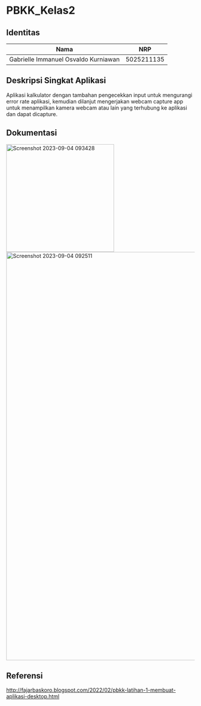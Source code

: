# PBKK_Kelas2

## Identitas
| Nama | NRP |
|------------------|-----|
| Gabrielle Immanuel Osvaldo Kurniawan | 5025211135 |

## Deskripsi Singkat Aplikasi
Aplikasi kalkulator dengan tambahan pengecekkan input untuk mengurangi error rate aplikasi, kemudian dilanjut mengerjakan webcam capture app untuk menampilkan kamera webcam atau lain yang terhubung ke aplikasi dan dapat dicapture.

## Dokumentasi
<img width="288" alt="Screenshot 2023-09-04 093428" src="https://github.com/Osvaldo-Kurniawan/PBKK_Kelas2/assets/108170210/228f51c6-8f42-449d-880d-f8bd50b9c4e4">
<img width="1092" alt="Screenshot 2023-09-04 092511" src="https://github.com/Osvaldo-Kurniawan/PBKK_Kelas2/assets/108170210/bb54f749-1f9a-4b18-820b-3be21438d1b3">


## Referensi
http://fajarbaskoro.blogspot.com/2022/02/pbkk-latihan-1-membuat-aplikasi-desktop.html
